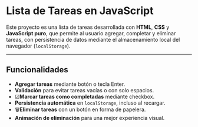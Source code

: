 # Lista de Tareas en JavaScript

Este proyecto es una lista de tareas desarrollada con **HTML**, **CSS** y **JavaScript puro**, que permite al usuario agregar, completar y eliminar tareas, con persistencia de datos mediante el almacenamiento local del navegador (`localStorage`).

---

## Funcionalidades

- **Agregar tareas** mediante botón o tecla Enter.
- **Validación** para evitar tareas vacías o con solo espacios.
- ☑**Marcar tareas como completadas** mediante checkbox.
- **Persistencia automática** en `localStorage`, incluso al recargar.
- 🗑**Eliminar tareas** con un botón en forma de papelera.
- **Animación de eliminación** para una mejor experiencia visual.

